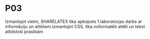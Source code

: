 # P03
Izmantojot vietni, SHARELATEX tika apkopots 1.laboratorjas darbs ar informāciju un attēliem.Izmantojot CSS, tika noformatēti attēli un tekst atbilstoši prasībām
